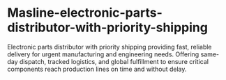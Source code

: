 # Masline-electronic-parts-distributor-with-priority-shipping
Electronic parts distributor with priority shipping providing fast, reliable delivery for urgent manufacturing and engineering needs. Offering same-day dispatch, tracked logistics, and global fulfillment to ensure critical components reach production lines on time and without delay.
